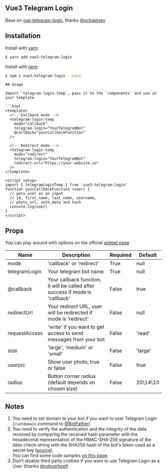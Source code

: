 ## Vue3 Telegram Login

Base on [vue-telegram-login](https://github.com/vchaptsev/vue-telegram-login), thanks [@vchaptsev](https://github.com/vchaptsev)


## Installation

Install with [yarn](https://yarnpkg.com):

  ```bash
  $ yarn add vue3-telegram-login
  ```

Install with [npm](https://npmjs.com):

  ```bash
  $ npm i vue3-telegram-login --save
  ```
```
## Usage

Import `telegram-login-temp`, pass it to the `components` and use in your template

​```html
<template>
  <!-- Callback mode -->
  <telegram-login-temp
    mode="callback"
    telegram-login="YourTelegramBot"
    @callback="yourCallbackFunction"
  />

  <!-- Redirect mode -->
  <telegram-login-temp
    mode="redirect"
    telegram-login="YourTelegramBot"
    redirect-url="https://your-website.io"
  />
</template>

<script setup>
import { telegramLoginTemp } from 'vue3-telegram-login'
function yourCallbackFunction (user) {
  // gets user as an input
  // id, first_name, last_name, username,
  // photo_url, auth_date and hash
  console.log(user)
}
</script>
```


## Props
You can play around with options on the official [widget page](https://core.telegram.org/widgets/login#widget-configuration)

| Name          | Description                                                                   | Required | Default     |
| ------------- | ----------------------------------------------------------------------------- | -------- | ----------- |
| mode          | 'callback' or 'redirect'                                                      | True     | null        |
| telegramLogin | Your telegram bot name                                                        | True     | null        |
| @callback     | Your callback function, it will be called after success if mode is 'callback' | False    | true        |
| redirectUrl   | Your redirect URL, user will be redirected if mode is 'redirect'              | False    | null        |
| requestAccess | 'write' if you want to get access to send messages from your bot              | False    | 'read'      |
| size          | 'large', 'medium' or 'small'                                                  | False    | 'large'     |
| userpic       | Show user photo, true or false                                                | False    | true        |
| radius        | Button corner radius (default depends on chosen size)                         | False    | 20\14\10    |


## Notes
1. You need to set domain to your bot if you want to user Telagram Login (`/setdomain` command to [@BotFather](https://t.me/botfather))
2. You need to verify the authentication and the integrity of the data received by comparing the received hash parameter with the hexadecimal representation of the HMAC-SHA-256 signature of the data-check-string with the SHA256 hash of the bot's token used as a secret key ([source](https://core.telegram.org/widgets/login#checking-authorization)).<br>
You can find some code samples [on this page](https://gist.github.com/anonymous/6516521b1fb3b464534fbc30ea3573c2).
3. Don't disable third party cookies if you want to use Telegram Login as a User (thanks [@robverhoef](https://github.com/robverhoef))
